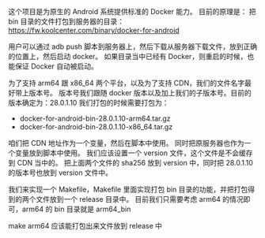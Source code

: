 这个项目是为原生的 Android 系统提供标准的 Docker 能力。
目前的原理是：
把 bin 目录的文件打包到服务器的目录：
https://fw.koolcenter.com/binary/docker-for-android

用户可以通过 adb push 脚本到服务器上，然后下载从服务器下载文件，放到正确的位置上，然后启动 docker。
如果目录当中已经有 Docker，则重启的时候，也能保证 Docker 自动被启动。

为了支持 arm64 跟 x86_64 两个平台，以及为了支持 CDN，我们的文件名字最好带上版本号。
版本号我们跟随 docker 版本以及加上我们的子版本号。目前的版本确定为：28.0.1.10
我们打包的时候需要打包为：

* docker-for-android-bin-28.0.1.10-arm64.tar.gz
* docker-for-android-bin-28.0.1.10-x86_64.tar.gz

咱们把 CDN 地址作为一个变量，然后在脚本中使用。
同时把原服务器也作为一个变量放到脚本中使用。
我们应该设置一个 version 文件，这个文件是不会缓存到 CDN 当中的。
把上面两个文件的 sha256 放到 version 中，同时把 28.0.1.10 的版本号也放到 version 文件中。

我们来实现一个 Makefile，Makefile 里面实现打包 bin 目录的功能，并把打包得到的两个文件放到一个 release 目录中。
目前我们只需要考虑 arm64 的情况即可，arm64 的 bin 目录就是 arm64_bin

make arm64 应该能打包出来文件放到 release 中
